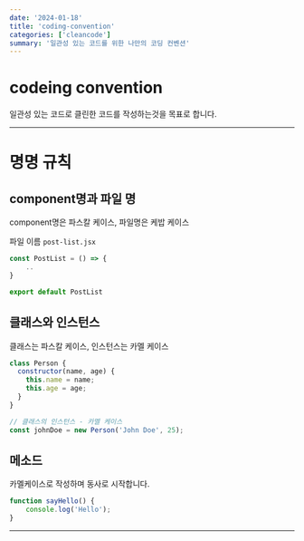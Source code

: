 ```yaml
---
date: '2024-01-18'
title: 'coding-convention'
categories: ['cleancode']
summary: '일관성 있는 코드를 위한 나만의 코딩 컨벤션'
---
```


# codeing convention
일관성 있는 코드로 클린한 코드를 작성하는것을 목표로 합니다.

---

# 명명 규칙
## component명과 파일 명
component명은 파스칼 케이스, 파일명은 케밥 케이스

파일 이름 `post-list.jsx`
```jsx
const PostList = () => {
    ..
}

export default PostList
```

## 클래스와 인스턴스
클래스는 파스칼 케이스, 인스턴스는 카멜 케이스
```javascript
class Person {
  constructor(name, age) {
    this.name = name;
    this.age = age;
  }
}

// 클래스의 인스턴스 - 카멜 케이스
const johnDoe = new Person('John Doe', 25);
```

## 메소드
카멜케이스로 작성하며 동사로 시작합니다.
```javascript
function sayHello() {
    console.log('Hello');
}
```

---
